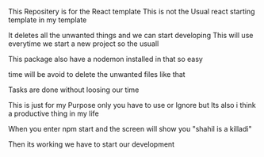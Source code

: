 This Repositery is for the React template
This is not the Usual react starting template in my template

It deletes all the unwanted things and we can start developing
This will use everytime we start a new project so the usuall

This package also have a nodemon installed in that so easy 

time will be avoid to delete the unwanted files like that 

Tasks are done without loosing our time

This is just for my Purpose only you have to use or Ignore but
Its also i think a productive thing in my life 


When you enter npm start and the screen will show you "shahil is a killadi"


Then its working we have to start our development 